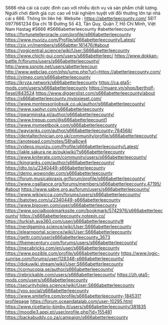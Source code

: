 S666 nhà cái cá cược đỉnh cao với nhiều dịch vụ và sản phẩm chất lượng. Người chơi đánh giá cực cao về trải nghiệm tuyệt vời đổi thưởng lớn tại nhà cái s 666.
Thông tin liên hệ:
Website :        https://abetterleecounty.com/
SĐT        0977661234
Địa chỉ        18 Đường Số 43, Tân Quy, Quận 7, Hồ Chí Minh, Việt Nam
Hastag        #S666 #S666abetterleecounty #abetterleecounty
https://fortunetelleroracle.com/profile/s666abetterleecounty
https://www.muvizu.com/Profile/s666abetterleecounty/Latest/
https://zix.vn/members/s666abtter.161476/#about
https://yogicentral.science/wiki/User:S666abetterleecounty
https://www.chichi-pui.com/users/s666abetterleec/
https://www.dokkan-battle.fr/forums/users/s666abetterleecounty/
http://www.ssnote.net/users/abetterleecoun
http://www.webclap.com/php/jump.php?url=https://abetterleecounty.com/
https://vimeo.com/s666abetterleecounty
https://kryza.network/s666abetterleecounty
https://ca.gta5-mods.com/users/s666abetterleecounty
https://muare.vn/shop/bertholf-fiesel/843524
https://www.diggerslist.com/s666abetterleecounty/about
https://s666abetterleecounty.mypixieset.com/
https://www.montessorijobsuk.co.uk/author/s666abetterleecounty/
https://www.xaphyr.com/s666abetterleecounty
https://gwarminska.pl/author/s666abetterleecounty/
https://www.trepup.com/@s666abetterleecount1
https://www.mymeetbook.com/s666abetterleecounty
https://wayranks.com/author/s666abetterleecounty-764568/
https://dentaltechnician.org.uk/community/profile/s666abetterleecounty/
https://anotepad.com/notes/58ha8cw4
https://videos.muvizu.com/Profile/s666abetterleecounty/Latest/
https://jakle.sakura.ne.jp/pukiwiki/?s666abetterleecounty
https://www.kniterate.com/community/users/s666abetterleecounty/
https://kingranks.com/author/s666abetterleecounty/
https://dto.to/u/2340449-s666abetterleecounty
https://demo.wowonder.com/s666abetterleecounty
https://forum.musicalpraxis.gr/forum/profile/s666abetterleecounty/
https://www.cgalliance.org/forums/members/s666abetterleecounty.47195/#about
https://www.sabre.org.au/forum/users/s666abetterleecounty/
https://www.wikiwicca.com/forums/users/s666abetterleecounty/
https://batotwo.com/u/2340449-s666abetterleecounty
https://www.bigoven.com/user/s666abetterleecounty
https://www.socialbookmarkssite.com/bookmark/5742976/s666abetterleecounty/
https://s666abetterleecounty.notepin.co/
https://turkish.ava360.com/user/s666abetterleecounty/#
https://nerdgaming.science/wiki/User:S666abetterleecounty
https://elearnportal.science/wiki/User:S666abetterleecounty
https://gettr.com/user/s666abetterleecounty_3673
https://themecentury.com/forums/users/s666abetterleecounty/
https://mecabricks.com/en/user/s666abetterleecounty
https://www.pozible.com/profile/s666abetterleecounty
https://www.logic-sunrise.com/forums/user/128348-s666abetterleecounty/
https://dokuwiki.stream/wiki/User:S666abetterleecounty
https://cornucopia.se/author/s666abetterleecounty/
https://rebrickable.com/users/s666abetterleecounty/
https://zh.gta5-mods.com/users/s666abetterleecounty
https://securityholes.science/wiki/User:S666abetterleecounty
https://yoo.social/s666abetterleecounty
https://www.smitefire.com/profile/s666abetterleecounty-184531?profilepage
https://forum.oceandatalab.com/user-10295.html
https://www.ricettario-bimby.it/users/s666abetterleecounty/381835
https://moodle3.appi.pt/user/profile.php?id=155481
https://backabuddy.co.za/campaign/s666abetterleecounty


